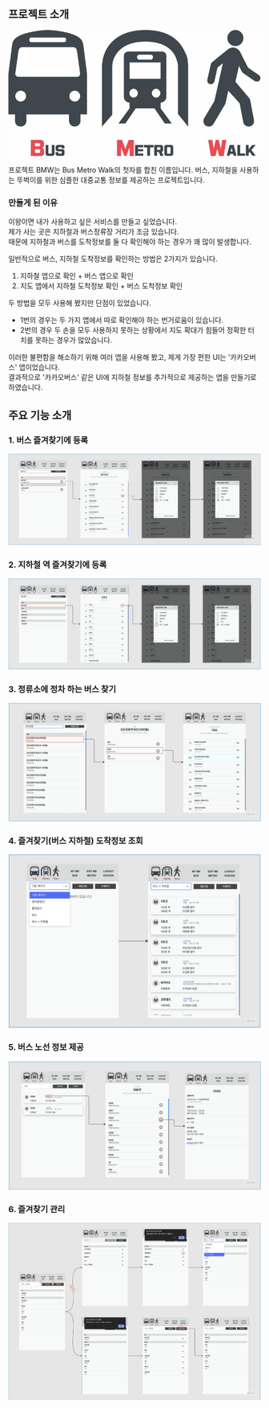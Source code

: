 ## 프로젝트 소개

![Bus Metro Walk | 500](images/BMW.jpeg)

프로젝트 BMW는 Bus Metro Walk의 첫자를 합친 이름입니다.
버스, 지하철을 사용하는 뚜벅이를 위한 심플한 대중교통 정보를 제공하는 프로젝트입니다.  

### 만들게 된 이유

이왕이면 내가 사용하고 싶은 서비스를 만들고 싶었습니다.  
제가 사는 곳은 지하철과 버스정류장 거리가 조금 있습니다.  
때문에 지하철과 버스를 도착정보를 둘 다 확인해야 하는 경우가 꽤 많이 발생합니다.

일반적으로 버스, 지하철 도착정보를 확인하는 방법은 2가지가 있습니다.
1. 지하철 앱으로 확인 + 버스 앱으로 확인 
2. 지도 앱에서 지하철 도착정보 확인 + 버스 도착정보 확인

두 방법을 모두 사용해 봤지만 단점이 있었습니다.  
- 1번의 경우는 두 가지 앱에서 따로 확인해야 하는 번거로움이 있습니다.  
- 2번의 경우 두 손을 모두 사용하지 못하는 상황에서 지도 확대가 힘들어 정확한 터치를 못하는 경우가 많았습니다.  

이러한 불편함을 해소하기 위해 여러 앱을 사용해 봤고, 제게 가장 편한 UI는 '카카오버스' 앱이었습니다.  
결과적으로 '카카오버스' 같은 UI에 지하철 정보를 추가적으로 제공하는 앱을 만들기로 하였습니다.  

## 주요 기능 소개

### 1. 버스 즐겨찾기에 등록

![버스 즐겨찾기에 등록](images/버스-검색과-버스-즐겨찾기에-등록.jpg)

### 2. 지하철 역 즐겨찾기에 등록

![지하철 역 즐겨찾기에 등록](images/지하철-검색과-역-즐겨찾기에-등록.jpg)

### 3. 정류소에 정차 하는 버스 찾기

![정류소에 정차 하는 버스 찾기](images/정류소에-정차-하는-버스를-찾기.jpg)

### 4. 즐겨찾기(버스 지하철) 도착정보 조회

![버스 지하철 도착정보 조회](images/버스-지하철-도착정보-조회.jpg)

### 5. 버스 노선 정보 제공

![버스 노선 정보 제공](images/버스-정보-제공.jpg)

### 6. 즐겨찾기 관리

![즐겨찾기 관리](images/즐겨찾기-편집.jpg)